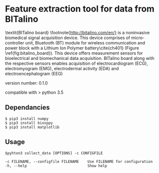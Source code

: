 Feature extraction tool for data from BITalino
==============================================

\textit{BITalino board} \footnote{http://bitalino.com/en/} is a noninvasive biomedical signal acquisition device. This device comprises of micro-controller unit, Bluetooth (BT) module for wireless communication and power block with a Lithium Ion Polymer battery\cite{ch401} (Figure \ref{fig:bitalino_board}). This device offers measurement sensors for bioelectrical and biomechanical data acquisition. BITalino board along with the respective sensors enables acquisition of electrocardiogram (ECG), electromyogram (EMG), electrodermal activity (EDA) and electroencephalogram (EEG) 

version number: 0.1.0

compatible with > python 3.5

Dependancies
------------

    $ pip3 install numpy
    $ pip3 install biosppy
    $ pip3 install matplotlib
    
    
Usage
-----
    $pyhton3 collect_data [OPTIONS] -c CONFIGFILE
    
    -c FILENAME, --configfile FILENAME    Use FILENAME for configuration
    -h, --help                            Show help 

